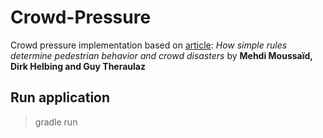 # Crowd-Pressure
Crowd pressure implementation based on [article](http://www.pnas.org/content/108/17/6884.full): 
_How simple rules determine pedestrian behavior and crowd disasters_ 
by 
**Mehdi Moussaïd, Dirk Helbing and Guy Theraulaz**
 
 
## Run application
> gradle run 
